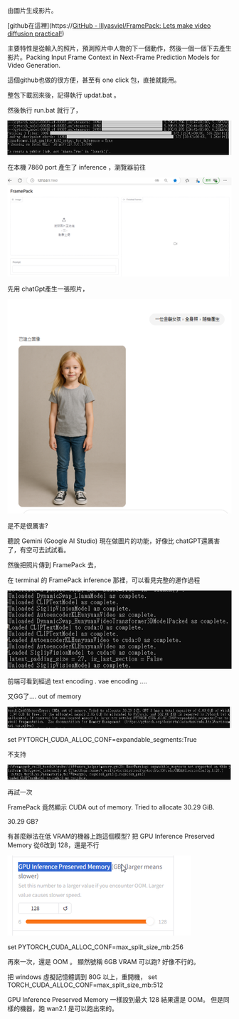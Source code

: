 由圖片生成影片。

[github在這裡](https://[GitHub - lllyasviel/FramePack: Lets make video diffusion practical!](https://github.com/lllyasviel/FramePack))

主要特性是從輸入的照片，預測照片中人物的下一個動作，然後一個一個下去產生影片。Packing Input Frame Context in Next-Frame Prediction Models for Video Generation.

這個github也做的很方便，甚至有 one click 包，直接就能用。

整包下載回來後，記得執行 updat.bat 。

然後執行 run.bat 就行了，

![](assets/20250501_125948_image.png)

在本機 7860 port 產生了 inference ，瀏覽器前往

![](assets/20250501_130057_image.png)

先用 chatGpt產生一張照片，

![](assets/20250501_130615_image.png)

是不是很厲害?

聽說 Gemini (Google AI Studio) 現在做圖片的功能，好像比 chatGPT還厲害了，有空可去試試看。

然後把照片傳到 FramePack 去，

在 terminal 的 FramePack inference 那裡，可以看見完整的運作過程

![](assets/20250501_132230_image.png)

前端可看到經過 text encoding . vae encoding ....

又GG了.... out of memory

![](assets/20250501_132306_image.png)

set PYTORCH_CUDA_ALLOC_CONF=expandable_segments:True

不支持

![](assets/20250501_133921_image.png)

再試一次

FramePack 竟然顯示 CUDA out of memory. Tried to allocate 30.29 GiB.

30.29 GB?

有甚麼辦法在低 VRAM的機器上跑這個模型?
把 GPU Inference Preserved Memory 從6改到 128，還是不行

![](assets/20250501_135500_image.png)

set PYTORCH_CUDA_ALLOC_CONF=max_split_size_mb:256

再來一次，還是 OOM 。 顯然號稱 6GB VRAM 可以跑? 好像不行的。

把 windows 虛擬記憶體調到 80G 以上，重開機，
set TORCH_CUDA_ALLOC_CONF=max_split_size_mb:512

GPU Inference Preserved Memory 一樣設到最大 128
結果還是 OOM。 但是同樣的機器，跑 wan2.1 是可以跑出來的。
